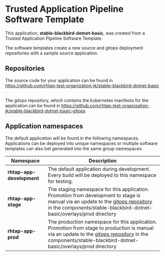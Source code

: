 # Trusted Application Pipeline Software Template

This application, **stable-blackbird-dotnet-basic**, was created from a Trusted Application Pipeline Software Template.

The software templates create a new source and gitops deployment repositories with a sample source application. 

## Repositories

The source code for your application can be found in [https://github.com/rhtap-test-organization-jk/stable-blackbird-dotnet-basic ](https://github.com/rhtap-test-organization-jk/stable-blackbird-dotnet-basic ).
 
The gitops repository, which contains the kubernetes manifests for the application can be found in 
[https://github.com/rhtap-test-organization-jk/stable-blackbird-dotnet-basic-gitops ](https://github.com/rhtap-test-organization-jk/stable-blackbird-dotnet-basic-gitops ) 

## Application namespaces 

The default application will be found in the following namespaces. Applications can be deployed into unique namespaces or multiple software templates can also bet generated into the same group namespaces.  

|  Namespace   |  Description   |  
| -------- | -------- |   
| **rhtap-app-development** | The default application during development. Every build will be deployed to this namespace for testing. | 
| **rhtap-app-stage** | The staging namespace for this application. Promotion from development to stage is manual via an update to the [gitops repository](https://github.com/rhtap-test-organization-jk/stable-blackbird-dotnet-basic-gitops ) in the components/stable-blackbird-dotnet-basic/overlays/prod directory |  
| **rhtap-app-prod** | The production namespace for this application. Promotion from stage to production is manual via an update to the [gitops repository](https://github.com/rhtap-test-organization-jk/stable-blackbird-dotnet-basic-gitops ) in the components/stable-blackbird-dotnet-basic/overlays/prod directory | 